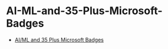 # AI-ML-and-35-Plus-Microsoft-Badges

- [AI/ML and 35 Plus Microsoft Badges](https://yeab243.github.io/portal/certs.html)

